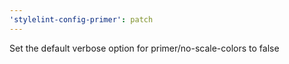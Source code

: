 ```yaml
---
'stylelint-config-primer': patch
---
```


Set the default verbose option for primer/no-scale-colors to false

